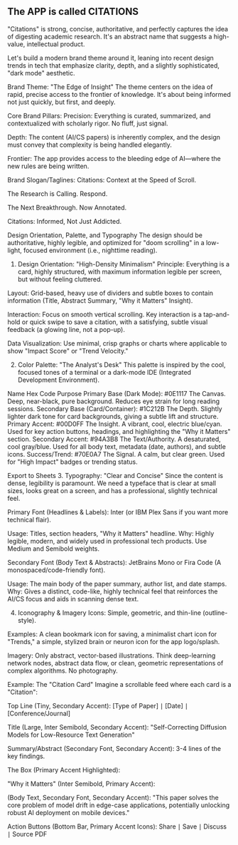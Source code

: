 ## The APP is called CITATIONS

"Citations" is strong, concise, authoritative, and perfectly captures the idea of digesting academic research. It's an abstract name that suggests a high-value, intellectual product.

Let's build a modern brand theme around it, leaning into recent design trends in tech that emphasize clarity, depth, and a slightly sophisticated, "dark mode" aesthetic.

Brand Theme: "The Edge of Insight"
The theme centers on the idea of rapid, precise access to the frontier of knowledge. It's about being informed not just quickly, but first, and deeply.

Core Brand Pillars:
Precision: Everything is curated, summarized, and contextualized with scholarly rigor. No fluff, just signal.

Depth: The content (AI/CS papers) is inherently complex, and the design must convey that complexity is being handled elegantly.

Frontier: The app provides access to the bleeding edge of AI—where the new rules are being written.

Brand Slogan/Taglines:
Citations: Context at the Speed of Scroll.

The Research is Calling. Respond.

The Next Breakthrough. Now Annotated.

Citations: Informed, Not Just Addicted.

Design Orientation, Palette, and Typography
The design should be authoritative, highly legible, and optimized for "doom scrolling" in a low-light, focused environment (i.e., nighttime reading).

1. Design Orientation: "High-Density Minimalism"
   Principle: Everything is a card, highly structured, with maximum information legible per screen, but without feeling cluttered.

Layout: Grid-based, heavy use of dividers and subtle boxes to contain information (Title, Abstract Summary, "Why it Matters" Insight).

Interaction: Focus on smooth vertical scrolling. Key interaction is a tap-and-hold or quick swipe to save a citation, with a satisfying, subtle visual feedback (a glowing line, not a pop-up).

Data Visualization: Use minimal, crisp graphs or charts where applicable to show "Impact Score" or "Trend Velocity."

2. Color Palette: "The Analyst's Desk"
   This palette is inspired by the cool, focused tones of a terminal or a dark-mode IDE (Integrated Development Environment).

Name Hex Code Purpose
Primary Base (Dark Mode): #0E1117 The Canvas. Deep, near-black, pure background. Reduces eye strain for long reading sessions.
Secondary Base (Card/Container): #1C212B The Depth. Slightly lighter dark tone for card backgrounds, giving a subtle lift and structure.
Primary Accent: #00D0FF The Insight. A vibrant, cool, electric blue/cyan. Used for key action buttons, headings, and highlighting the "Why it Matters" section.
Secondary Accent: #94A3B8 The Text/Authority. A desaturated, cool gray/blue. Used for all body text, metadata (date, authors), and subtle icons.
Success/Trend: #70E0A7 The Signal. A calm, but clear green. Used for "High Impact" badges or trending status.

Export to Sheets 3. Typography: "Clear and Concise"
Since the content is dense, legibility is paramount. We need a typeface that is clear at small sizes, looks great on a screen, and has a professional, slightly technical feel.

Primary Font (Headlines & Labels): Inter (or IBM Plex Sans if you want more technical flair).

Usage: Titles, section headers, "Why it Matters" headline. Why: Highly legible, modern, and widely used in professional tech products. Use Medium and Semibold weights.

Secondary Font (Body Text & Abstracts): JetBrains Mono or Fira Code (A monospaced/code-friendly font).

Usage: The main body of the paper summary, author list, and date stamps. Why: Gives a distinct, code-like, highly technical feel that reinforces the AI/CS focus and aids in scanning dense text.

4. Iconography & Imagery
   Icons: Simple, geometric, and thin-line (outline-style).

Examples: A clean bookmark icon for saving, a minimalist chart icon for "Trends," a simple, stylized brain or neuron icon for the app logo/splash.

Imagery: Only abstract, vector-based illustrations. Think deep-learning network nodes, abstract data flow, or clean, geometric representations of complex algorithms. No photography.

Example: The "Citation Card"
Imagine a scrollable feed where each card is a "Citation":

Top Line (Tiny, Secondary Accent): [Type of Paper] ∣ [Date] ∣ [Conference/Journal]

Title (Large, Inter Semibold, Secondary Accent): "Self-Correcting Diffusion Models for Low-Resource Text Generation"

Summary/Abstract (Secondary Font, Secondary Accent): 3-4 lines of the key findings.

The Box (Primary Accent Highlighted):

"Why it Matters" (Inter Semibold, Primary Accent):

(Body Text, Secondary Font, Secondary Accent): "This paper solves the core problem of model drift in edge-case applications, potentially unlocking robust AI deployment on mobile devices."

Action Buttons (Bottom Bar, Primary Accent Icons): Share ∣ Save ∣ Discuss ∣ Source PDF
